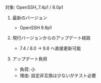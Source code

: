 対象: OpenSSH_7.4p1 / 8.0p1

1. 最新のバージョン
   - OpenSSH 9.8p1

2. 現行バージョンからのアップデート経路
   - 7.4 / 8.0 → 9.8 へ直接更新可能

3. アップデート負担
   - 負荷: 小
   - 理由: 設定非互換は少ないがテスト必要

